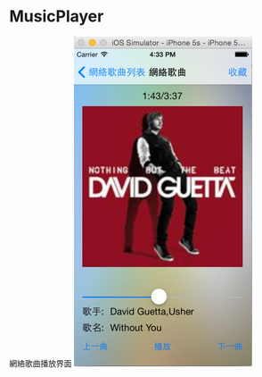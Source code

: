 # MusicPlayer

網絡歌曲播放界面
![image](https://github.com/KevinHeidi/MusicPlayer/blob/master/MusicPlayer/OnlineMusicUI.png)
